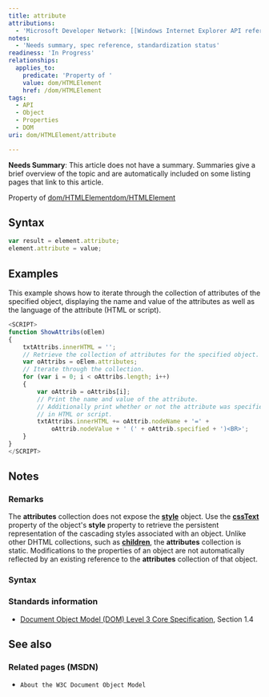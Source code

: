 ```yaml
---
title: attribute
attributions:
  - 'Microsoft Developer Network: [[Windows Internet Explorer API reference](http://msdn.microsoft.com/en-us/library/ie/hh828809%28v=vs.85%29.aspx) Article]'
notes:
  - 'Needs summary, spec reference, standardization status'
readiness: 'In Progress'
relationships:
  applies_to:
    predicate: 'Property of '
    value: dom/HTMLElement
    href: /dom/HTMLElement
tags:
  - API
  - Object
  - Properties
  - DOM
uri: dom/HTMLElement/attribute

---
```

**Needs Summary**: This article does not have a summary. Summaries give a brief overview of the topic and are automatically included on some listing pages that link to this article.

Property of [dom/HTMLElement](/dom/HTMLElement)[dom/HTMLElement](/dom/HTMLElement)

## <span>Syntax</span>

``` js
var result = element.attribute;
element.attribute = value;
```

## <span>Examples</span>

This example shows how to iterate through the collection of attributes of the specified object, displaying the name and value of the attributes as well as the language of the attribute (HTML or script).

``` js
<SCRIPT>
function ShowAttribs(oElem)
{
    txtAttribs.innerHTML = '';
    // Retrieve the collection of attributes for the specified object.
    var oAttribs = oElem.attributes;
    // Iterate through the collection.
    for (var i = 0; i < oAttribs.length; i++)
    {
        var oAttrib = oAttribs[i];
        // Print the name and value of the attribute.
        // Additionally print whether or not the attribute was specified
        // in HTML or script.
        txtAttribs.innerHTML += oAttrib.nodeName + '=' +
            oAttrib.nodeValue + ' (' + oAttrib.specified + ')<BR>';
    }
}
</SCRIPT>
```

## <span>Notes</span>

### <span>Remarks</span>

The **attributes** collection does not expose the [**style**](/css/cssom/style) object. Use the [**cssText**](/css/cssom/styleSheet/cssText) property of the object's **style** property to retrieve the persistent representation of the cascading styles associated with an object. Unlike other DHTML collections, such as [**children**](/dom/Element/children), the **attributes** collection is static. Modifications to the properties of an object are not automatically reflected by an existing reference to the **attributes** collection of that object.

### <span>Syntax</span>

### <span>Standards information</span>

-   [Document Object Model (DOM) Level 3 Core Specification](http://go.microsoft.com/fwlink/p/?linkid=182717), Section 1.4

## <span>See also</span>

### <span>Related pages (MSDN)</span>

-   `About the W3C Document Object Model`
